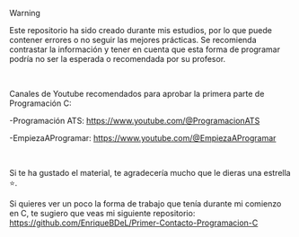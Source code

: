 > [!WARNING]  
> Este repositorio ha sido creado durante mis estudios, por lo que puede contener errores o no seguir las mejores prácticas. Se recomienda contrastar la información y tener en cuenta que esta forma de programar podría no ser la esperada o recomendada por su profesor. 

<br>

Canales de Youtube recomendados para aprobar la primera parte de Programación C: 

-Programación ATS: https://www.youtube.com/@ProgramacionATS

-EmpiezaAProgramar: https://www.youtube.com/@EmpiezaAProgramar

<br>

Si te ha gustado el material, te agradecería mucho que le dieras una estrella ⭐.

Si quieres ver un poco la forma de trabajo que tenía durante mi comienzo en C, te sugiero que veas mi siguiente repositorio: https://github.com/EnriqueBDeL/Primer-Contacto-Programacion-C
